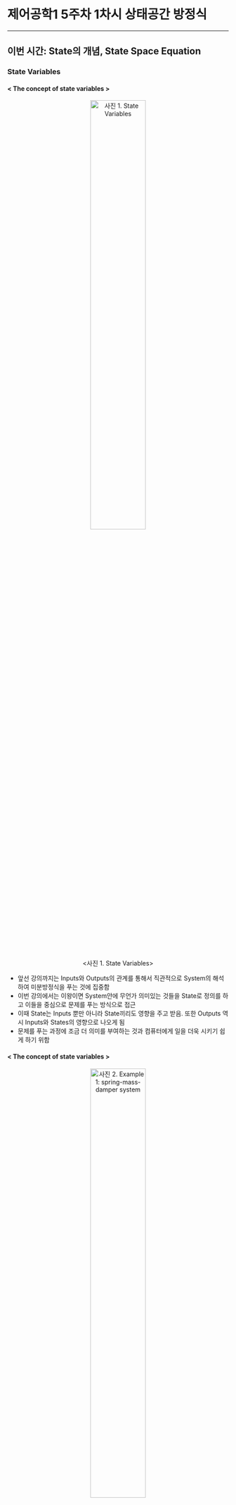 # 제어공학1 5주차 1차시 상태공간 방정식

---  

## 이번 시간: State의 개념, State Space Equation  
  
### State Variables
#### < The concept of state variables >  
<center><img src="https://drive.google.com/uc?export=download&id=1LlOshuuye0DfMI_ryHoFBZ9mfOI_SquD" width="50%" height="50%" alt="사진 1. State Variables" > </center>
<center><사진 1. State Variables></center>  
  
- 앞선 강의까지는 Inputs와 Outputs의 관계를 통해서 직관적으로 System의 해석하여 미분방정식을 푸는 것에 집중함
- 이번 강의에서는 이왕이면 System안에 무언가 의미있는 것들을 State로 정의를 하고 이들을 중심으로 문제를 푸는 방식으로 접근
- 이때 State는 Inputs 뿐만 아니라 State끼리도 영향을 주고 받음. 또한 Outputs 역시 Inputs와 States의 영향으로 나오게 됨
- 문제를 푸는 과정에 조금 더 의미를 부여하는 것과 컴퓨터에게 일을 더욱 시키기 쉽게 하기 위함  

#### < The concept of state variables >  
<center><img src="https://drive.google.com/uc?export=download&id=1PQc1tQGIH_WHdb2g7A9U1zIW74G1Reyl" width="50%" height="50%" alt="사진 2. Example 1: spring-mass-damper system" > </center>
<center><사진 2. Example 1: spring-mass-damper system></center>  
  
$$M\frac{d^2y(t)}{dt^2}+b\frac{dy(t)}{dt}+ky(t)=r(t)$$  

이 식은 **2**차미분방정식이므로 state를 **2**개로 잡아야함.  

$$x_1(t)=y(t), x_2(t)=\frac{dy(t)}{dt}$$  (변위와 속도)  
&rarr; $\frac{dx_1(t)}{dt}=x_2(t)$ / $\frac{dx_2(t)}{dt}=\frac{-b}{M}x_2(t)-\frac{-k}{M}x_1(t)+\frac{1}{M}r(t)$, $y(t)=x_1(t)$  
즉 2차미분방정식 하나가 2개의 1차미분방정식으로 바뀐 것으로 생각할 수 있다.  
  
<center><img src="https://drive.google.com/uc?export=download&id=1AesNyOvVOGY36jtxJ40VwIOq_5tJlX2J" width="50%" height="50%" alt="사진 3. Example 2: R-L-C circuit system" > </center>
<center><사진 3. Example 2: R-L-C circuit system></center>  

$$x_1(t)=v_c(t), x_2(t)=i_L(t)$$  
State를 이렇게 잡는 이유? &rarr; 이유는 딱히 없고 정하기 나름. 다만 $x_1(t)$와 $x_2(t)$가 항등식이 되는 것만 피하면 됨   
- By KCL  
$u(t)=C\frac{dx_1(t)}{dt}+x_2(t)$ &rarr; $\frac{dx_1(t)}{dt}=\frac{1}{C}[-x_2(t)+u(t)]$
- By KVL  
$L\frac{x_2(t)}{dt}+Rx_2(t)-x_1(t)=0$ &rarr; $\frac{x_2(t)}{dt}=\frac{1}{L}[x_1(t)-Rx_2(t)]$  
  
&rarr; $\frac{dx_1(t)}{dt}=\frac{1}{C}[-x_2(t)+u(t)]$ / $\frac{dx_2(t)}{dt}=\frac{1}{L}[-x_1(t)+Rx_2(t)]$, $y(t)=Rx_2(t)$  
  
### State Space Equation
#### < 1st order state differential equation >  
  
- If we define **states**, the differential equation is derived as  
$$\dot x=ax(t)+bu(t)$$  
$$sX(s)-x(0)=aX(s)+bU(s)$$  
$$(s-a)X(s)=x(0) + bU(s)$$  
$$X(s)=\frac{1}{s-a}x(0)+\frac{1}{s-a}bU(s)$$  
$$x(t)=e^{at} x(0)+\int e^{a(t-\tau)}bu(\tau)d\tau$$  
$$x(t)=\Phi(t)\cdot x(0)+\int \Phi(t-\tau)bu(\tau)dt$$  
  
이때 $x(t)=\Phi(t)\cdot x(0)$는 Transition from initial state, $\int \Phi(t-\tau)bu(\tau)dt$는 Effect of input이다  
여기서 확인할 수 있듯 식의 각 부분들이 보다 의미를 갖게 된다  
  
#### < State vector and state space equation > (다차미분방정식)  
**State vector**  

$$x(t)=\begin{pmatrix} x_1(t) \\ x_2(t) \\ \vdots \\ x_n(t) \\ \end{pmatrix}$$  

**State space equation**
- State differential equation  
$$\dot x=Ax(t)+Bu(t)$$  
- Output equation
$$y(t)=Cx(t)+Du(t)$$  
  
즉, 다차미분방정식을 여러 개의 일차미분방정식으로 바꾼 후 다시 일차행렬미분방정식으로 바꾼 것을 **State differential equation**이라 하고 그 State들과 Inputs를 조합해서 Outputs를 만드는 equation을 **Output equation**이라 하며 이 과정을 통틀어서 **State space equation**라 하는 것이다  
  
#### < State transition matrix >  
- 1st Order: $x(t)=e^{at} x(0)+\int e^{a(t-\tau)}bu(\tau)d\tau$  
- n-th Order: $x(t)=e^{\mathbb{A}t} x(0)+\int e^{\mathbb{A}(t-\tau)}\mathbb{Bu}(\tau)d\tau$  
$$\mathbb{x}(s)=[s\mathbb{I}-\mathbb{A}]^{-1}x(0)+[s\mathbb{I}-\mathbb{A}]^{-1}\mathbb{BU}(s)$$  
$$\mathbb{\Phi}(s)=[s\mathbb{I}-\mathbb{A}]^{-1}$$ 
$$\mathbb{\Phi}(s)=\mathcal{L}^{-1}[\mathbb{\Phi}(s)]$$ 
$$\mathbb{x}(t)=\mathbb{\Phi}(t)\cdot \mathbb{x}(0)+\int \mathbb{\Phi}(t-\tau)\mathbb{bu}(\tau)d\tau$$  
여기서 $\mathbb{\Phi}(t)$를 **State transition matrix**라 한다  
  
